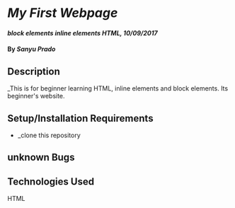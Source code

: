 # _My First Webpage_

#### _block elements inline elements HTML, 10/09/2017_

#### By _**Sanyu Prado**_

## Description

_This is for beginner learning HTML, inline elements and block elements. Its beginner's website.

## Setup/Installation Requirements

* _clone this repository

## unknown Bugs

## Technologies Used

HTML
